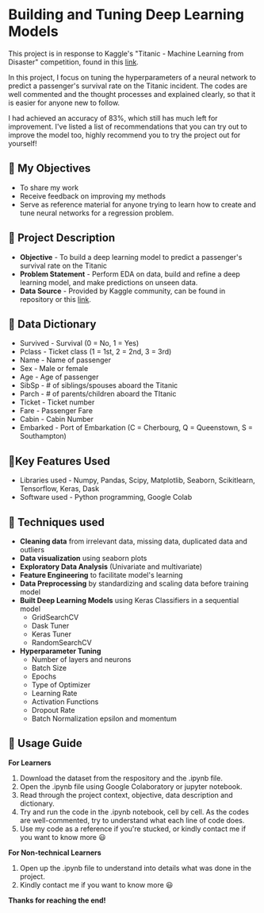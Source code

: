 # Building and Tuning Deep Learning Models
This project is in response to Kaggle's "Titanic - Machine Learning from Disaster" competition, found in this [link](https://www.kaggle.com/competitions/titanic/overview).

In this project, I focus on tuning the hyperparameters of a neural network to predict a passenger's survival rate on the Titanic incident. The codes are well commented and the thought processes and explained clearly, so that it is easier for anyone new to follow.

I had achieved an accuracy of 83%, which still has much left for improvement. I've listed a list of recommendations that you can try out to improve the model too, highly recommend you to try the project out for yourself!

## 🎯 My Objectives
* To share my work
* Receive feedback on improving my methods
* Serve as reference material for anyone trying to learn how to create and tune neural networks for a regression problem.

## 📓 Project Description 
* **Objective** - To build a deep learning model to predict a passenger's survival rate on the Titanic
* **Problem Statement** - Perform EDA on data, build and refine a deep learning model, and make predictions on unseen data.
* **Data Source** - Provided by Kaggle community, can be found in repository or this [link](https://www.kaggle.com/competitions/titanic/data).

## 📓 Data Dictionary
- Survived - Survival (0 = No, 1 = Yes)
- Pclass - Ticket class (1 = 1st, 2 = 2nd, 3 = 3rd)
- Name - Name of passenger
- Sex - Male or female
- Age - Age of passenger
- SibSp - # of siblings/spouses aboard the Titanic
- Parch - # of parents/children aboard the TItanic
- Ticket - Ticket number
- Fare - Passenger Fare
- Cabin - Cabin Number
- Embarked - Port of Embarkation (C = Cherbourg, Q = Queenstown, S = Southampton)

## 📓Key Features Used
* Libraries used - Numpy, Pandas, Scipy, Matplotlib, Seaborn, Scikitlearn, Tensorflow, Keras, Dask
* Software used - Python programming, Google Colab

## 📓 Techniques used
* **Cleaning data** from irrelevant data, missing data, duplicated data and outliers
* **Data visualization** using seaborn plots
* **Exploratory Data Analysis** (Univariate and multivariate)
* **Feature Engineering** to facilitate model's learning 
* **Data Preprocessing** by standardizing and scaling data before training model
* **Built Deep Learning Models** using Keras Classifiers in a sequential model
  * GridSearchCV
  * Dask Tuner
  * Keras Tuner
  * RandomSearchCV
* **Hyperparameter Tuning**
  * Number of layers and neurons
  * Batch Size
  * Epochs
  * Type of Optimizer
  * Learning Rate
  * Activation Functions
  * Dropout Rate
  * Batch Normalization epsilon and momentum

## 📓 Usage Guide

**For Learners**
1. Download the dataset from the respository and the .ipynb file.
2. Open the .ipynb file using Google Colaboratory or jupyter notebook.
3. Read through the project context, objective, data description and dictionary.
4. Try and run the code in the .ipynb notebook, cell by cell. As the codes are well-commented, try to understand what each line of code does.
5. Use my code as a reference if you're stucked, or kindly contact me if you want to know more 😃

**For Non-technical Learners**
1. Open up the .ipynb file to understand into details what was done in the project.
2. Kindly contact me if you want to know more 😃

**Thanks for reaching the end!**


